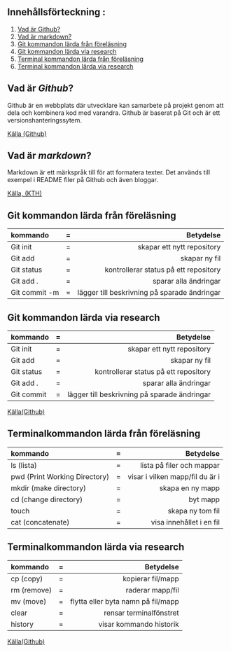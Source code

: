 ## Innehållsförteckning : 


1. [Vad är Github?](Vad-är-Github?)
2. [Vad är markdown?](Vad-är-markdown?)
1. [Git kommandon lärda från föreläsning](#Git-kommandon-lärda-från-föreläsning)
2. [Git kommandon lärda via research](#Git-kommandon-lärda-via-research)
3. [Terminal kommandon lärda från föreläsning](#Terminal-kommandon-lärdafrån-föreläsning)
4. [Terminal kommandon lärda via research](Terminal-kommandon-lärda-via-research) 






 ## Vad är _Github_? 

Github är en webbplats där utvecklare kan samarbete på projekt genom att dela och kombinera kod med varandra. Github är baserat på Git och är ett versionshanteringssytem. 

[Källa (Github)](https://www.github.se)


## Vad är _markdown_?
Markdown är ett märkspråk till för att formatera texter. Det används till exempel i README filer på Github och även bloggar. 

[Källa, (KTH)](https://intra.kth.se/administration/kommunikation/webb/verktyg/formularhantering/markdown-syntax-1.701701)




## Git kommandon lärda från föreläsning 



| kommando         | = | Betydelse |
| :---------------- | :------: | ----: |
| Git init        |   =   | skapar ett nytt repository |
| Git add           |   =   | skapar ny fil |
| Git status    |  =   | kontrollerar status på ett repository |
| Git add .    |  =   | sparar alla ändringar |
| Git commit -m |  =   | lägger till beskrivning på sparade ändringar |

## Git kommandon lärda via research 



| kommando         | = | Betydelse |
| :---------------- | :------: | ----: |
| Git init        |   =   | skapar ett nytt repository |
| Git add           |   =   | skapar ny fil |
| Git status    |  =   | kontrollerar status på ett repository |
| Git add .    |  =   | sparar alla ändringar |
| Git commit |  =   | lägger till beskrivning på sparade ändringar |


[Källa(Github)](https://gist.github.com/peterdalle/139f6f0446eb998f01e40b29c0e022c0)



## Terminalkommandon lärda från föreläsning 

| kommando         | = | Betydelse |
| :---------------- | :------: | ----: |
| ls  (lista)     |   =   | lista på filer och mappar |
| pwd (Print Working Directory) |   =   |visar i vilken mapp/fil du är i |
| mkdir (make directory)    |  =   | skapa en ny mapp |
| cd (change directory) |  =   | byt mapp |
| touch |  =   | skapa ny tom fil |
| cat (concatenate) |  =   | visa innehållet i en fil |




## Terminalkommandon lärda via research 

| kommando         | = | Betydelse |
| :---------------- | :------: | ----: |
| cp (copy)     |   =   | kopierar fil/mapp |
| rm (remove)          |   =   | raderar mapp/fil |
| mv (move)    |  =   | flytta eller byta namn på fil/mapp |
| clear   |  =   | rensar terminalfönstret|
| history |  =   | visar kommando historik |

[Källa(Github)](https://gist.github.com/bradtraversy/cc180de0edee05075a6139e42d5f28ce)




